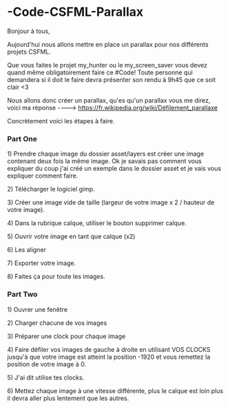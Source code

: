 # -Code-CSFML-Parallax

<p>
Bonjour à tous,

Aujourd'hui nous allons mettre en place un parallax pour nos différents projets CSFML.

Que vous faites le projet my_hunter ou le my_screen_saver vous devez quand même obligatoirement faire ce #Code!
Toute personne qui demandera si il doit le faire devra présenter son rendu à 9h45 que ce soit clair <3

Nous allons donc créer un parallax, qu'es qu'un parallax vous me direz, voici ma réponse ----> https://fr.wikipedia.org/wiki/Défilement_parallaxe

Concrètement voici les étapes à faire.
</p>

### Part One
<p>
1) Prendre chaque image du dossier asset/layers est créer une image contenant deux fois la même image. Ok je savais pas comment vous expliquer du coup j'ai créé un exemple dans le dossier asset et je vais vous expliquer comment faire.
</p>
<p>
2) Télécharger le logiciel gimp.
</p>
<p>
3) Créer une image vide de taille (largeur de votre image x 2 / hauteur de votre image).
</p>
<p>
4) Dans la rubrique calque, utiliser le bouton supprimer calque.
</p>
<p>
5) Ouvrir votre image en tant que calque (x2)
</p>
<p>
6) Les aligner
</p>
<p>
7) Exporter votre image.
</p>
<p>
8) Faites ça pour toute les images.
</p>

### Part Two
<p>
1) Ouvrer une fenêtre
</p>
<p>
2) Charger chacune de vos images
</p>
<p>
3) Préparer une clock pour chaque image
</p>
<p>
4) Faire défiler vos images de gauche à droite en utilisant VOS CLOCKS jusqu'à que votre image est atteint la position -1920 et vous remettez la position de votre image à 0.
</p>
<p>
5) J'ai dit utilise tes clocks.
</p>
<p>
6) Mettez chaque image à une vitesse différente, plus le calque est loin plus il devra aller plus lentement que les autres. 
</p>